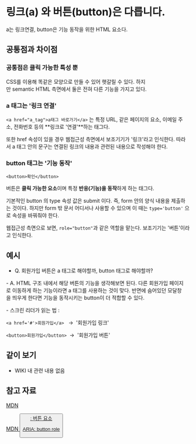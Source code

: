 # 링크(a) 와 버튼(button)은 다릅니다.

a는 링크연결, button은 기능 동작을 위한 HTML 요소다.

## 공통점과 차이점

### 공통점은 클릭 가능한 특성 뿐

CSS를 이용해 똑같은 모양으로 만들 수 있어 햇갈릴 수 있다. 하지만 semantic HTML 측면에서 둘은 전혀 다른 기능을 가지고 있다.

### a 태그는 '링크 연결'

`<a href="a_tag">a태그 바로가기</a>` 는 특정 URL, 같은 페이지의 요소, 이메일 주소, 전화번호 등의 **링크로 '연결'**하는 태그다.

또한 href 속성이 있을 경우 웹접근성 측면에서 보조기기가 '링크'라고 인식한다. 따라서 a 태그 안의 문구는 연결된 링크의 내용과 관련된 내용으로 작성해야 한다.

### button 태그는 '기능 동작'

`<button>확인</button>`

버튼은 **클릭 가능한 요소**이며 특정 **반응(기능)을 동작**하게 하는 태그다.

기본적인 button 의 type 속성 값은 submit 이다. 즉, form 안의 양식 내용을 제출하는 것이다. 하지만 form 밖 문서 어디서나 사용할 수 있으며 이 때는 `type='button'` 으로 속성을 바꿔줘야 한다.

웹접근성 측면으로 보면, `role="button"`과 같은 역할을 맡는다. 보조기기는 '버튼'이라고 인식한다.

## 예시

- Q. 회원가입 버튼은 a 태그로 해야할까, button 태그로 해야할까?

- A. HTML 구조 내에서 해당 버튼의 기능을 생각해보면 된다. 다른 회원가입 페이지로 이동하게 하는 기능이라면 a 태그를 사용하는 것이 맞다. 반면에 숨어있던 모달창을 띄우게 한다면 기능을 동작시키는 button이 더 적합할 수 있다.

- 스크린 리더가 읽는 법 :

`<a href='#'>회원가입</a>`   ->  '회원가입 링크'

`<button>회원가입</button>`  ->  '회원가입 버튼'

## 같이 보기

- WIKI 내 관련 내용 없음

## 참고 자료

[MDN <a>](https://developer.mozilla.org/ko/docs/Web/HTML/Element/a)

[MDN <button>: 버튼 요소](https://developer.mozilla.org/ko/docs/Web/HTML/Element/Button)

[ARIA: button role](https://developer.mozilla.org/en-US/docs/Web/Accessibility/ARIA/Roles/button_role)
